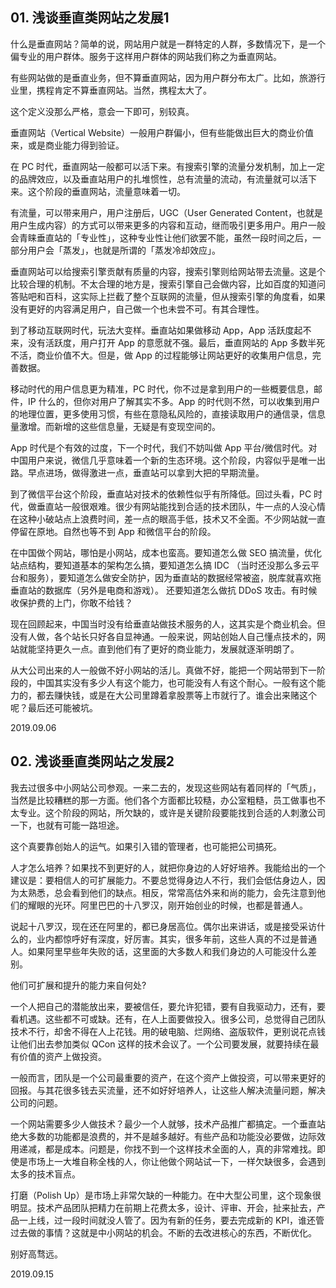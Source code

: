 ## 01. 浅谈垂直类网站之发展1

什么是垂直网站？简单的说，网站用户就是一群特定的人群，多数情况下，是一个偏专业的用户群体。服务于这样用户群体的网站我们称之为垂直网站。

有些网站做的是垂直业务，但不算垂直网站，因为用户群分布太广。比如，旅游行业里，携程肯定不算垂直网站。当然，携程太大了。

这个定义没那么严格，意会一下即可，别较真。

垂直网站（Vertical Website）一般用户群偏小，但有些能做出巨大的商业价值来，或是商业能力得到验证。

在 PC 时代，垂直网站一般都可以活下来。有搜索引擎的流量分发机制，加上一定的品牌效应，以及垂直站用户的扎堆惯性，总有流量的流动，有流量就可以活下来。这个阶段的垂直网站，流量意味着一切。

有流量，可以带来用户，用户注册后，UGC（User Generated Content，也就是用户生成内容）的方式可以带来更多的内容和互动，继而吸引更多用户。用户一般会青睐垂直站的「专业性」，这种专业性让他们欲罢不能，虽然一段时间之后，一部分用户会「蒸发」，也就是所谓的「蒸发冷却效应」。

垂直网站可以给搜索引擎贡献有质量的内容，搜索引擎则给网站带去流量。这是个比较合理的机制。不太合理的地方是，搜索引擎自己会做内容，比如百度的知道问答贴吧和百科，这实际上拦截了整个互联网的流量，但从搜索引擎的角度看，如果没有更好的内容满足用户，自己做一个也未尝不可。有其合理性。

到了移动互联网时代，玩法大变样。垂直站如果做移动 App，App 活跃度起不来，没有活跃度，用户打开 App 的意愿就不强。最后，垂直网站的 App 多数半死不活，商业价值不大。但是，做 App 的过程能够让网站更好的收集用户信息，完善数据。

移动时代的用户信息更为精准，PC 时代，你不过是拿到用户的一些概要信息，邮件，IP 什么的，但你对用户了解其实不多。App 的时代则不然，可以收集到用户的地理位置，更多使用习惯，有些在意隐私风险的，直接读取用户的通信录，信息量激增。而新增的这些信息量，无疑是有变现空间的。

App 时代是个有效的过度，下一个时代，我们不妨叫做 App 平台/微信时代。对中国用户来说，微信几乎意味着一个新的生态环境。这个阶段，内容似乎是唯一出路。早点进场，做得激进一点，垂直站可以拿到大把的早期流量。

到了微信平台这个阶段，垂直站对技术的依赖性似乎有所降低。回过头看，PC 时代，做垂直站一般很艰难。很少有网站能找到合适的技术团队，牛一点的人没心情在这种小破站点上浪费时间，差一点的眼高手低，技术又不全面。不少网站就一直停留在原地。自然也等不到 App 和微信平台的阶段。

在中国做个网站，哪怕是小网站，成本也蛮高。要知道怎么做 SEO 搞流量，优化站点结构，要知道基本的架构怎么搞，要知道怎么搞 IDC （当时还没那么多云平台和服务），要知道怎么做安全防护，因为垂直站的数据经常被盗，脱库就喜欢拖垂直站的数据库（另外是电商和游戏）。 还要知道怎么做抗 DDoS 攻击。有时候收保护费的上门，你敢不给钱？

现在回顾起来，中国当时没有给垂直站做技术服务的人，这其实是个商业机会。但没有人做，各个站长只好各自显神通。一般来说，网站创始人自己懂点技术的，网站就能坚持更久一点。直到他们有了更好的商业能力，发展就逐渐明朗了。

从大公司出来的人一般做不好小网站的活儿。真做不好，能把一个网站带到下一阶段的，中国其实没有多少人有这个能力，也可能没有人有这个耐心。一般有这个能力的，都去赚快钱，或是在大公司里蹲着拿股票等上市就行了。谁会出来赌这个呢？最后还可能被坑。

2019.09.06

## 02. 浅谈垂直类网站之发展2

我去过很多中小网站公司参观。一来二去的，发现这些网站有着同样的「气质」，当然是比较糟糕的那一方面。他们各个方面都比较糙，办公室粗糙，员工做事也不太专业。这个阶段的网站，所欠缺的，或许是关键阶段要能找到合适的人刺激公司一下，也就有可能一路坦途。

这个真要靠创始人的运气。如果引入错的管理者，也可能把公司搞死。

人才怎么培养？如果找不到更好的人，就把你身边的人好好培养。我能给出的一个建议是：要相信人的可扩展能力。不要总觉得身边人不行，我们会低估身边人，因为太熟悉，总会看到他们的缺点。相反，常常高估外来和尚的能力，会先注意到他们的耀眼的光环。阿里巴巴的十八罗汉，刚开始创业的时候，也都是普通人。

说起十八罗汉，现在还在阿里的，都已身居高位。偶尔出来讲话，或是接受采访什么的，业内都惊呼好有深度，好厉害。其实，很多年前，这些人真的不过是普通人。如果阿里早些年失败的话，这里面的大多数人和我们身边的人可能没什么差别。

他们可扩展和提升的能力来自何处?

一个人把自己的潜能放出来，要被信任，要允许犯错，要有自我驱动力，还有，要看机遇。这些都不可或缺。还有，在人上面要做投入。很多公司，总觉得自己团队技术不行，却舍不得在人上花钱。用的破电脑、烂网络、盗版软件，更别说花点钱让他们出去参加类似 QCon 这样的技术会议了。一个公司要发展，就要持续在最有价值的资产上做投资。

一般而言，团队是一个公司最重要的资产，在这个资产上做投资，可以带来更好的回报。与其花很多钱去买流量，还不如好好培养人，让这些人解决流量问题，解决公司的问题。

一个网站需要多少人做技术？最少一个人就够，技术产品推广都搞定。一个垂直站绝大多数的功能都是浪费的，并不是越多越好。有些产品和功能没必要做，边际效用递减，都是成本。问题是，你找不到一个这样技术全面的人，真的非常难找。即使是市场上一大堆自称全栈的人，你让他做个网站试一下，一样欠缺很多，会遇到太多的技术盲点。

打磨（Polish Up）是市场上非常欠缺的一种能力。在中大型公司里，这个现象很明显。技术产品团队把精力在前期上花费太多，设计、评审、开会，扯来扯去，产品一上线，过一段时间就没人管了。因为有新的任务，要去完成新的 KPI，谁还管过去做的事情？这就是中小网站的机会。不断的去改进核心的东西，不断优化。

别好高骛远。

2019.09.15





